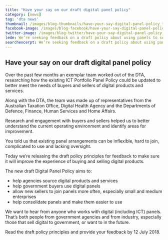 ```yaml
---
title: "Have your say on our draft digital panel policy"
category: [news]
tag: 'dta news'
thumbnail: /images/blog-thumbnails/have-your-say-digital-panel-policy_thumb.png
facebook-image: /images/blog-facebook/have-your-say-digital-panel-policy_facebook.png
twitter-image: /images/blog-twitter/have-your-say-digital-panel-policy_twitter.png
lede: We’re seeking feedback on a draft policy about using panels to source digital products and services.
searchexcerpt: We’re seeking feedback on a draft policy about using panels to source digital products and services.
---
```


## Have your say on our draft digital panel policy

Over the past few months an exemplar team worked out of the DTA, researching how the existing ICT Portfolio Panel Policy could be updated to better meet the needs of buyers and sellers of digital products and services.

Along with the DTA, the team was made up of representatives from the Australian Taxation Office, Digital Health Agency and the Departments of Defence, Finance, Human Services and Home Affairs.

Research and engagement with buyers and sellers helped us to better understand the current operating environment and identify areas for improvement.

You told us that existing panel arrangements can be inflexible, hard to join, complicated to use and lacking oversight.  

Today we’re releasing the draft policy principles for feedback to make sure it will improve the experience of buying and selling digital products.

The new draft Digital Panel Policy aims to:
- help agencies source digital products and services
- help government buyers use digital panels
- allow new sellers to join panels more often, especially small and medium enterprises
- help consolidate panels and make them easier to use

We want to hear from anyone who works with digital (including ICT) panels. That’s both people from government agencies and from industry, especially those that sell digital to government, or want to in the future.

Read the draft policy principles and provide your feedback by 12 July 2018.
